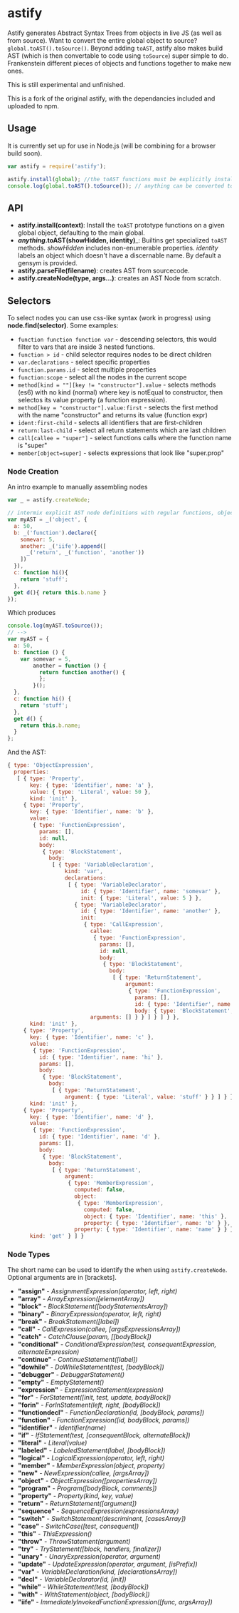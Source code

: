 # astify
Astify generates Abstract Syntax Trees from objects in live JS (as well as from source). Want to convert the entire global object to source? `global.toAST().toSource()`. Beyond adding `toAST`, astify also makes build AST (which is then convertable to code using `toSource`) super simple to do. Frankenstein different pieces of objects and functions together to make new ones.

This is still experimental and unfinished.

This is a fork of the original astify, with the dependancies included and uploaded to npm.

## Usage
It is currently set up for use in Node.js (will be combining for a browser build soon).

```javascript
var astify = require('astify');

astify.install(global); //the toAST functions must be explicitly installed on a global object
console.log(global.toAST().toSource()); // anything can be converted to AST
```

## API
* __astify.install(context)__: Install the `toAST` prototype functions on a given global object, defaulting to the main global.
* __*anything*.toAST(showHidden, identity)___: Builtins get specialized `toAST` methods. *showHidden* includes non-enumerable properties. *identity* labels an object which doesn't have a discernable name. By default a gensym is provided.
* __astify.parseFile(filename)__: creates AST from sourcecode.
* __astify.createNode(type, args...)__: creates an AST Node from scratch.

## Selectors
To select nodes you can use css-like syntax (work in progress) using __node.find(selector)__. Some examples:

* `function function function var` - descending selectors, this would filter to vars that are inside 3 nested functions.
* `function > id` - child selector requires nodes to be direct children
* `var.declarations` - select specific properties
* `function.params.id` - select multiple properties
* `function:scope` - select all the nodes in the current scope
* `method[kind = ""][key != "constructor"].value` - selects methods (es6) with no kind (normal) where key is notEqual to constructor, then selectos its value property (a function expression).
* `method[key = "constructor"].value:first` - selects the first method with the name "constructor" and returns its value (function expr)
* `ident:first-child` - selects all identifiers that are first-children
* `return:last-child` - select all return statements which are last children
* `call[callee = "super"]` - select functions calls where the function name is "super"
* `member[object=super]` - selects expressions that look like "super.prop"

### Node Creation
An intro example to manually assembling nodes

```javascript
var _ = astify.createNode;

// intermix explicit AST node definitions with regular functions, objects, and literals
var myAST = _('object', {
  a: 50,
  b: _('function').declare({
    somevar: 5,
    another: _('iife').append([
      _('return', _('function', 'another'))
    ])
  }),
  c: function hi(){
    return 'stuff';
  },
  get d(){ return this.b.name }
});
```
Which produces
```javascript
console.log(myAST.toSource());
// -->
var myAST = {
  a: 50,
  b: function () {
    var somevar = 5,
        another = function () {
          return function another() {
          };
        }();
  },
  c: function hi() {
    return 'stuff';
  },
  get d() {
    return this.b.name;
  }
};
```

And the AST:
```javascript
{ type: 'ObjectExpression',
  properties:
   [ { type: 'Property',
       key: { type: 'Identifier', name: 'a' },
       value: { type: 'Literal', value: 50 },
       kind: 'init' },
     { type: 'Property',
       key: { type: 'Identifier', name: 'b' },
       value:
        { type: 'FunctionExpression',
          params: [],
          id: null,
          body:
           { type: 'BlockStatement',
             body:
              [ { type: 'VariableDeclaration',
                  kind: 'var',
                  declarations:
                   [ { type: 'VariableDeclarator',
                       id: { type: 'Identifier', name: 'somevar' },
                       init: { type: 'Literal', value: 5 } },
                     { type: 'VariableDeclarator',
                       id: { type: 'Identifier', name: 'another' },
                       init:
                        { type: 'CallExpression',
                          callee:
                           { type: 'FunctionExpression',
                             params: [],
                             id: null,
                             body:
                              { type: 'BlockStatement',
                                body:
                                 [ { type: 'ReturnStatement',
                                     argument:
                                      { type: 'FunctionExpression',
                                        params: [],
                                        id: { type: 'Identifier', name: 'another' },
                                        body: { type: 'BlockStatement', body: [] } } } ] } },
                          arguments: [] } } ] } ] } },
       kind: 'init' },
     { type: 'Property',
       key: { type: 'Identifier', name: 'c' },
       value:
        { type: 'FunctionExpression',
          id: { type: 'Identifier', name: 'hi' },
          params: [],
          body:
           { type: 'BlockStatement',
             body:
              [ { type: 'ReturnStatement',
                  argument: { type: 'Literal', value: 'stuff' } } ] } },
       kind: 'init' },
     { type: 'Property',
       key: { type: 'Identifier', name: 'd' },
       value:
        { type: 'FunctionExpression',
          id: { type: 'Identifier', name: 'd' },
          params: [],
          body:
           { type: 'BlockStatement',
             body:
              [ { type: 'ReturnStatement',
                  argument:
                   { type: 'MemberExpression',
                     computed: false,
                     object:
                      { type: 'MemberExpression',
                        computed: false,
                        object: { type: 'Identifier', name: 'this' },
                        property: { type: 'Identifier', name: 'b' } },
                     property: { type: 'Identifier', name: 'name' } } } ] } },
       kind: 'get' } ] }

```


### Node Types
The short name can be used to identify the when using `astify.createNode`. Optional arguments are in [brackets].

* __"assign"__ - *AssignmentExpression(operator, left, right)*
* __"array"__ - *ArrayExpression([elementArray])*
* __"block"__ - *BlockStatement([bodyStatementsArray])*
* __"binary"__ - *BinaryExpression(operator, left, right)*
* __"break"__ - *BreakStatement([label])*
* __"call"__ - *CallExpression(callee, [argsExpressionsArray])*
* __"catch"__ - *CatchClause(param, [[bodyBlock])*
* __"conditional"__ - *ConditionalExpression(test, consequentExpression, alternateExpression)*
* __"continue"__ - *ContinueStatement([label])*
* __"dowhile"__ - *DoWhileStatement(test, [bodyBlock])*
* __"debugger"__ - *DebuggerStatement()*
* __"empty"__ - *EmptyStatement()*
* __"expression"__ - *ExpressionStatement(expression)*
* __"for"__ - *ForStatement([init, test, update, bodyBlock])*
* __"forin"__ - *ForInStatement(left, right, [bodyBlock])*
* __"functiondecl"__ - *FunctionDeclaration(id, [bodyBlock, params])*
* __"function"__ - *FunctionExpression([id, bodyBlock, params])*
* __"identifier"__ - *Identifier(name)*
* __"if"__ - *IfStatement(test, [consequentBlock, alternateBlock])*
* __"literal"__ - *Literal(value)*
* __"labeled"__ - *LabeledStatement(label, [bodyBlock])*
* __"logical"__ - *LogicalExpression(operator, left, right)*
* __"member"__ - *MemberExpression(object, property)*
* __"new"__ - *NewExpression(callee, [argsArray])*
* __"object"__ - *ObjectExpression([propertiesArray])*
* __"program"__ - *Program([bodyBlock, comments])*
* __"property"__ - *Property(kind, key, value)*
* __"return"__ - *ReturnStatement([argument])*
* __"sequence"__ - *SequenceExpression(expressionsArray)*
* __"switch"__ - *SwitchStatement(descriminant, [casesArray])*
* __"case"__ - *SwitchCase([test, consequent])*
* __"this"__ - *ThisExpression()*
* __"throw"__ - *ThrowStatement(argument)*
* __"try"__ - *TryStatement([block, handlers, finalizer])*
* __"unary"__ - *UnaryExpression(operator, argument)*
* __"update"__ - *UpdateExpression(operator, argument, [isPrefix])*
* __"var"__ - *VariableDeclaration(kind, [declarationsArray])*
* __"decl"__ - *VariableDeclarator(id, [init])*
* __"while"__ - *WhileStatement(test, [bodyBlock])*
* __"with"__ - *WithStatement(object, [bodyBlock])*
* __"iife"__ - *ImmediatelyInvokedFunctionExpression([func, argsArray])*
